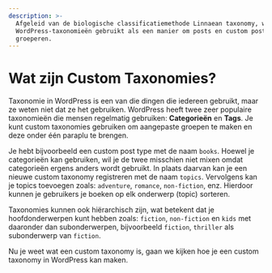 ```yaml
---
description: >-
  Afgeleid van de biologische classificatiemethode Linnaean taxonomy, worden
  WordPress-taxonomieën gebruikt als een manier om posts en custom post types te
  groeperen.
---
```


# Wat zijn Custom Taxonomies?

Taxonomie in WordPress is een van die dingen die iedereen gebruikt, maar ze weten niet dat ze het gebruiken. WordPress heeft twee zeer populaire taxonomieën die mensen regelmatig gebruiken: **Categorieën** en **Tags**. Je kunt custom taxonomies gebruiken om aangepaste groepen te maken en deze onder één paraplu te brengen.

Je hebt bijvoorbeeld een custom post type met de naam `books`. Hoewel je categorieën kan gebruiken, wil je de twee misschien niet mixen omdat categorieën ergens anders wordt gebruikt. In plaats daarvan kan je een nieuwe custom taxonomy registreren met de naam `topics`. Vervolgens kan je topics toevoegen zoals: `adventure`, `romance`, `non-fiction`, enz. Hierdoor kunnen je gebruikers je boeken op elk onderwerp (topic) sorteren.

Taxonomies kunnen ook hiërarchisch zijn, wat betekent dat je hoofdonderwerpen kunt hebben zoals: `fiction`, `non-fiction` en `kids` met daaronder dan subonderwerpen, bijvoorbeeld `fiction`, `thriller` als subonderwerp van `fiction`.

Nu je weet wat een custom taxonomy is, gaan we kijken hoe je een custom taxonomy in WordPress kan maken.
